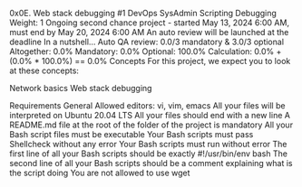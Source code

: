 0x0E. Web stack debugging #1
DevOps
SysAdmin
Scripting
Debugging
 Weight: 1
 Ongoing second chance project - started May 13, 2024 6:00 AM, must end by May 20, 2024 6:00 AM
 An auto review will be launched at the deadline
In a nutshell…
Auto QA review: 0.0/3 mandatory & 3.0/3 optional
Altogether:  0.0%
Mandatory: 0.0%
Optional: 100.0%
Calculation:  0.0% + (0.0% * 100.0%)  == 0.0%
Concepts
For this project, we expect you to look at these concepts:

Network basics
Web stack debugging


Requirements
General
Allowed editors: vi, vim, emacs
All your files will be interpreted on Ubuntu 20.04 LTS
All your files should end with a new line
A README.md file at the root of the folder of the project is mandatory
All your Bash script files must be executable
Your Bash scripts must pass Shellcheck without any error
Your Bash scripts must run without error
The first line of all your Bash scripts should be exactly #!/usr/bin/env bash
The second line of all your Bash scripts should be a comment explaining what is the script doing
You are not allowed to use wget
